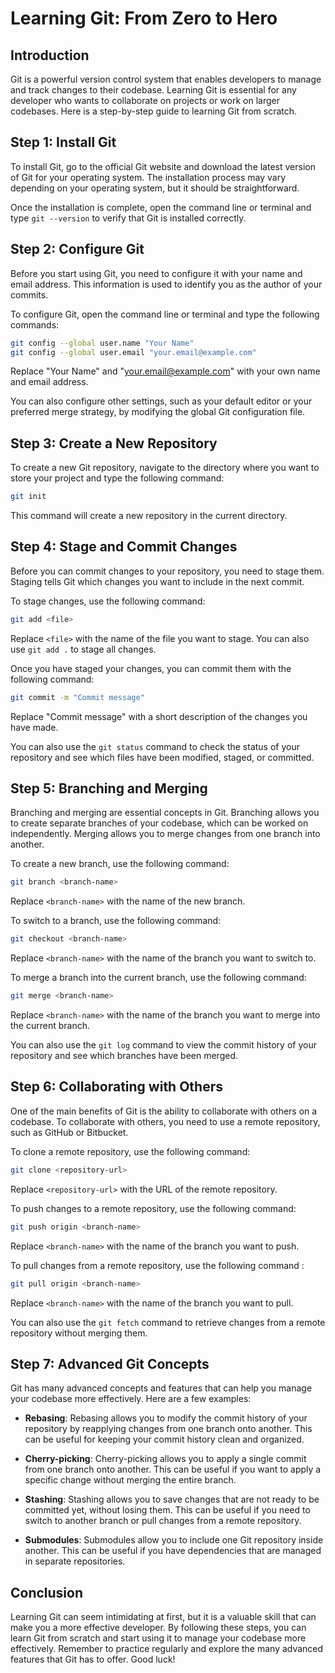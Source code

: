 # Learning Git: From Zero to Hero

## Introduction

Git is a powerful version control system that enables developers to manage and track changes to their codebase. Learning Git is essential for any developer who wants to collaborate on projects or work on larger codebases. Here is a step-by-step guide to learning Git from scratch.

## Step 1: Install Git

To install Git, go to the official Git website and download the latest version of Git for your operating system. The installation process may vary depending on your operating system, but it should be straightforward.

Once the installation is complete, open the command line or terminal and type `git --version` to verify that Git is installed correctly.

## Step 2: Configure Git

Before you start using Git, you need to configure it with your name and email address. This information is used to identify you as the author of your commits.

To configure Git, open the command line or terminal and type the following commands:

```bash
git config --global user.name "Your Name"
git config --global user.email "your.email@example.com"
```

Replace "Your Name" and "[your.email@example.com](mailto:your.email@example.com)" with your own name and email address.

You can also configure other settings, such as your default editor or your preferred merge strategy, by modifying the global Git configuration file.

## Step 3: Create a New Repository

To create a new Git repository, navigate to the directory where you want to store your project and type the following command:

```bash
git init
```

This command will create a new repository in the current directory.

## Step 4: Stage and Commit Changes

Before you can commit changes to your repository, you need to stage them. Staging tells Git which changes you want to include in the next commit.

To stage changes, use the following command:

```bash
git add <file>
```

Replace `<file>` with the name of the file you want to stage. You can also use `git add .` to stage all changes.

Once you have staged your changes, you can commit them with the following command:

```bash
git commit -m "Commit message"
```

Replace "Commit message" with a short description of the changes you have made.

You can also use the `git status` command to check the status of your repository and see which files have been modified, staged, or committed.

## Step 5: Branching and Merging

Branching and merging are essential concepts in Git. Branching allows you to create separate branches of your codebase, which can be worked on independently. Merging allows you to merge changes from one branch into another.

To create a new branch, use the following command:

```bash
git branch <branch-name>
```

Replace `<branch-name>` with the name of the new branch.

To switch to a branch, use the following command:

```bash
git checkout <branch-name>
```

Replace `<branch-name>` with the name of the branch you want to switch to.

To merge a branch into the current branch, use the following command:

```bash
git merge <branch-name>
```

Replace `<branch-name>` with the name of the branch you want to merge into the current branch.

You can also use the `git log` command to view the commit history of your repository and see which branches have been merged.

## Step 6: Collaborating with Others

One of the main benefits of Git is the ability to collaborate with others on a codebase. To collaborate with others, you need to use a remote repository, such as GitHub or Bitbucket.

To clone a remote repository, use the following command:

```bash
git clone <repository-url>
```

Replace `<repository-url>` with the URL of the remote repository.

To push changes to a remote repository, use the following command:

```bash
git push origin <branch-name>
```

Replace `<branch-name>` with the name of the branch you want to push.

To pull changes from a remote repository, use the following command :

```bash
git pull origin <branch-name>
```

Replace `<branch-name>` with the name of the branch you want to pull.

You can also use the `git fetch` command to retrieve changes from a remote repository without merging them.

## Step 7: Advanced Git Concepts

Git has many advanced concepts and features that can help you manage your codebase more effectively. Here are a few examples:

- **Rebasing**: Rebasing allows you to modify the commit history of your repository by reapplying changes from one branch onto another. This can be useful for keeping your commit history clean and organized.
    
- **Cherry-picking**: Cherry-picking allows you to apply a single commit from one branch onto another. This can be useful if you want to apply a specific change without merging the entire branch.
    
- **Stashing**: Stashing allows you to save changes that are not ready to be committed yet, without losing them. This can be useful if you need to switch to another branch or pull changes from a remote repository.
    
- **Submodules**: Submodules allow you to include one Git repository inside another. This can be useful if you have dependencies that are managed in separate repositories.
    

## Conclusion

Learning Git can seem intimidating at first, but it is a valuable skill that can make you a more effective developer. By following these steps, you can learn Git from scratch and start using it to manage your codebase more effectively. Remember to practice regularly and explore the many advanced features that Git has to offer. Good luck!